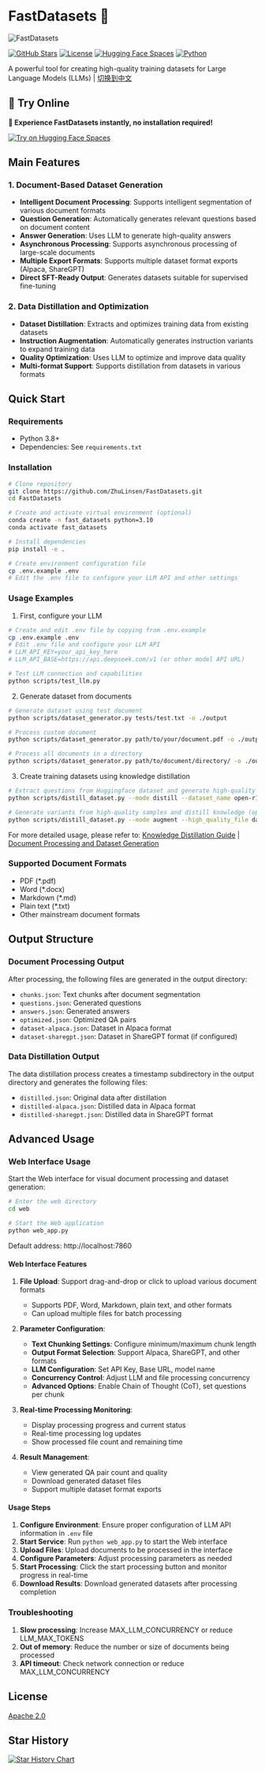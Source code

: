 # FastDatasets 🚀

![FastDatasets](fastdatasets.png)

[![GitHub Stars](https://img.shields.io/github/stars/ZhuLinsen/FastDatasets?style=social)](https://github.com/ZhuLinsen/FastDatasets/stargazers)
[![License](https://img.shields.io/badge/license-Apache%202.0-blue.svg)](LICENSE)
[![Hugging Face Spaces](https://img.shields.io/badge/🤗%20Hugging%20Face-Spaces-blue)](https://huggingface.co/spaces/mumu157/FastDatasets)
[![Python](https://img.shields.io/badge/python-3.8+-blue.svg)](https://www.python.org/downloads/)

A powerful tool for creating high-quality training datasets for Large Language Models (LLMs) | [切换到中文](README.md)

## 🎯 Try Online

**🚀 Experience FastDatasets instantly, no installation required!**

[![Try on Hugging Face Spaces](https://img.shields.io/badge/🤗%20Try%20Demo-Experience%20Now-orange?style=for-the-badge)](https://huggingface.co/spaces/mumu157/FastDatasets)


## Main Features

### 1. Document-Based Dataset Generation
- **Intelligent Document Processing**: Supports intelligent segmentation of various document formats
- **Question Generation**: Automatically generates relevant questions based on document content
- **Answer Generation**: Uses LLM to generate high-quality answers
- **Asynchronous Processing**: Supports asynchronous processing of large-scale documents
- **Multiple Export Formats**: Supports multiple dataset format exports (Alpaca, ShareGPT)
- **Direct SFT-Ready Output**: Generates datasets suitable for supervised fine-tuning

### 2. Data Distillation and Optimization
- **Dataset Distillation**: Extracts and optimizes training data from existing datasets
- **Instruction Augmentation**: Automatically generates instruction variants to expand training data
- **Quality Optimization**: Uses LLM to optimize and improve data quality
- **Multi-format Support**: Supports distillation from datasets in various formats

## Quick Start

### Requirements

- Python 3.8+
- Dependencies: See `requirements.txt`

### Installation

```bash
# Clone repository
git clone https://github.com/ZhuLinsen/FastDatasets.git
cd FastDatasets

# Create and activate virtual environment (optional)
conda create -n fast_datasets python=3.10
conda activate fast_datasets

# Install dependencies
pip install -e .

# Create environment configuration file
cp .env.example .env
# Edit the .env file to configure your LLM API and other settings
```

### Usage Examples

1. First, configure your LLM
```bash
# Create and edit .env file by copying from .env.example
cp .env.example .env
# Edit .env file and configure your LLM API
# LLM_API_KEY=your_api_key_here
# LLM_API_BASE=https://api.deepseek.com/v1 (or other model API URL)

# Test LLM connection and capabilities
python scripts/test_llm.py
```

2. Generate dataset from documents
```bash
# Generate dataset using test document
python scripts/dataset_generator.py tests/test.txt -o ./output

# Process custom document
python scripts/dataset_generator.py path/to/your/document.pdf -o ./output_directory

# Process all documents in a directory
python scripts/dataset_generator.py path/to/document/directory/ -o ./output_directory
```

3. Create training datasets using knowledge distillation
```bash
# Extract questions from Huggingface dataset and generate high-quality answers
python scripts/distill_dataset.py --mode distill --dataset_name open-r1/s1K-1.1 --sample_size 10

# Generate variants from high-quality samples and distill knowledge (optional)
python scripts/distill_dataset.py --mode augment --high_quality_file data/high_quality_samples.json --num_aug 3
```

For more detailed usage, please refer to: [Knowledge Distillation Guide](docs/knowledge_distillation.md) | [Document Processing and Dataset Generation](docs/custom_data_conversion.md)

### Supported Document Formats

- PDF (*.pdf)
- Word (*.docx)
- Markdown (*.md)
- Plain text (*.txt)
- Other mainstream document formats

## Output Structure

### Document Processing Output
After processing, the following files are generated in the output directory:

- `chunks.json`: Text chunks after document segmentation
- `questions.json`: Generated questions
- `answers.json`: Generated answers
- `optimized.json`: Optimized QA pairs
- `dataset-alpaca.json`: Dataset in Alpaca format
- `dataset-sharegpt.json`: Dataset in ShareGPT format (if configured)

### Data Distillation Output
The data distillation process creates a timestamp subdirectory in the output directory and generates the following files:

- `distilled.json`: Original data after distillation
- `distilled-alpaca.json`: Distilled data in Alpaca format
- `distilled-sharegpt.json`: Distilled data in ShareGPT format

## Advanced Usage

### Web Interface Usage

Start the Web interface for visual document processing and dataset generation:

```bash
# Enter the web directory
cd web

# Start the Web application
python web_app.py
```

Default address: http://localhost:7860

#### Web Interface Features

1. **File Upload**: Support drag-and-drop or click to upload various document formats
   - Supports PDF, Word, Markdown, plain text, and other formats
   - Can upload multiple files for batch processing

2. **Parameter Configuration**:
   - **Text Chunking Settings**: Configure minimum/maximum chunk length
   - **Output Format Selection**: Support Alpaca, ShareGPT, and other formats
   - **LLM Configuration**: Set API Key, Base URL, model name
   - **Concurrency Control**: Adjust LLM and file processing concurrency
   - **Advanced Options**: Enable Chain of Thought (CoT), set questions per chunk

3. **Real-time Processing Monitoring**:
   - Display processing progress and current status
   - Real-time processing log updates
   - Show processed file count and remaining time

4. **Result Management**:
   - View generated QA pair count and quality
   - Download generated dataset files
   - Support multiple dataset format exports

#### Usage Steps

1. **Configure Environment**: Ensure proper configuration of LLM API information in `.env` file
2. **Start Service**: Run `python web_app.py` to start the Web interface
3. **Upload Files**: Upload documents to be processed in the interface
4. **Configure Parameters**: Adjust processing parameters as needed
5. **Start Processing**: Click the start processing button and monitor progress in real-time
6. **Download Results**: Download generated datasets after processing completion



### Troubleshooting

1. **Slow processing**: Increase MAX_LLM_CONCURRENCY or reduce LLM_MAX_TOKENS
2. **Out of memory**: Reduce the number or size of documents being processed
3. **API timeout**: Check network connection or reduce MAX_LLM_CONCURRENCY

## License
[Apache 2.0](LICENSE)

## Star History

[![Star History Chart](https://api.star-history.com/svg?repos=ZhuLinsen/FastDatasets&type=Date)](https://www.star-history.com/#ZhuLinsen/FastDatasets&Date)
